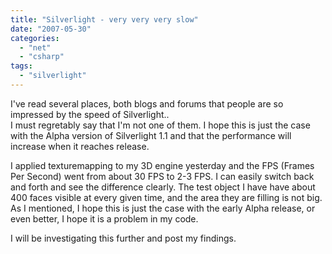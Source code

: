 ```yaml
---
title: "Silverlight - very very very slow"
date: "2007-05-30"
categories: 
  - "net"
  - "csharp"
tags: 
  - "silverlight"
---
```


I've read several places, both blogs and forums that people are so impressed by the speed of Silverlight..  
I must regretably say that I'm not one of them. I hope this is just the case with the Alpha version of Silverlight 1.1 and that the performance will increase when it reaches release.

I applied texturemapping to my 3D engine yesterday and the FPS (Frames Per Second) went from about 30 FPS to 2-3 FPS. I can easily switch back and forth and see the difference clearly. The test object I have have about 400 faces visible at every given time, and the area they are filling is not big. As I mentioned, I hope this is just the case with the early Alpha release, or even better, I hope it is a problem in my code.

I will be investigating this further and post my findings.
